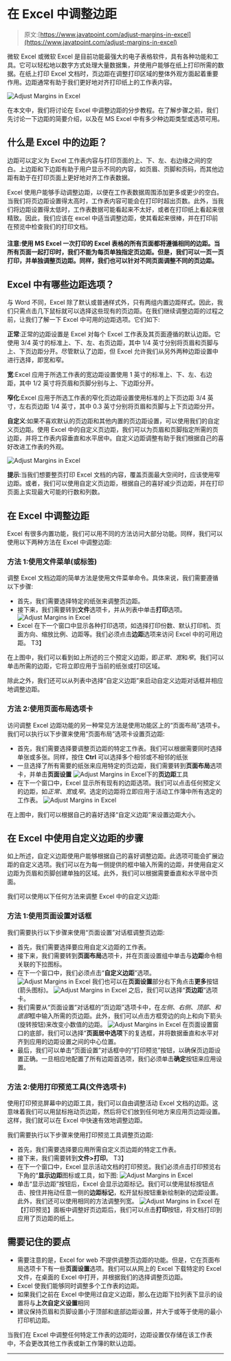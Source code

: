 # 在 Excel 中调整边距

> 原文:[https://www.javatpoint.com/adjust-margins-in-excel](https://www.javatpoint.com/adjust-margins-in-excel)

微软 Excel 或微软 Excel 是目前功能最强大的电子表格软件，具有各种功能和工具。它可以轻松地以数字方式处理大量数据集，并使用户能够在纸上打印所需的数据。在纸上打印 Excel 文档时，页边距在调整打印区域的整体外观方面起着重要作用。边距通常有助于我们更好地对齐打印纸上的工作表内容。

![Adjust Margins in Excel](../Images/168df87751dd50fda61d90cb9879bbe5.png)

在本文中，我们将讨论在 Excel 中调整边距的分步教程。在了解步骤之前，我们先讨论一下边距的简要介绍，以及在 MS Excel 中有多少种边距类型或选项可用。

## 什么是 Excel 中的边距？

边距可以定义为 Excel 工作表内容与打印页面的上、下、左、右边缘之间的空白。上边距和下边距有助于用户显示不同的内容，如页眉、页脚和页码，而其他边距有助于在打印页面上更好地对齐工作表数据。

Excel 使用户能够手动调整边距，以便在工作表数据周围添加更多或更少的空白。当我们将页边距设置得太高时，工作表内容可能会在打印时超出页数。此外，当我们将边距设置得太低时，工作表数据可能看起来不太好，或者在打印纸上看起来很精致。因此，我们应该在 excel 中适当调整边距，使其看起来很棒，并在打印前在预览中检查我们的打印文档。

#### 注意:使用 MS Excel 一次打印的 Excel 表格的所有页面都将遵循相同的边距。当所有页面一起打印时，我们不能为每页单独指定页边距。但是，我们可以一页一页打印，并单独调整页边距。同样，我们也可以针对不同页面调整不同的页边距。

## Excel 中有哪些边距选项？

与 Word 不同，Excel 除了默认或普通样式外，只有两组内置边距样式。因此，我们只需点击几下鼠标就可以选择这些现有的页边距。在我们继续调整边距的过程之前，让我们了解一下 Excel 中可用的边距选项。它们如下:

**正常**:正常的边距设置是 Excel 对每个 Excel 工作表及其页面遵循的默认边距。它使用 3/4 英寸的标准上、下、左、右页边距，其中 1/4 英寸分别将页眉和页脚与上、下页边距分开。尽管默认了边距，但 Excel 允许我们从另外两种边距设置中进行选择，即宽和窄。

**宽**:Excel 应用于所选工作表的宽边距设置使用 1 英寸的标准上、下、左、右边距，其中 1/2 英寸将页眉和页脚分别与上、下边距分开。

**窄化**:Excel 应用于所选工作表的窄化页边距设置使用标准的上下页边距 3/4 英寸，左右页边距 1/4 英寸，其中 0.3 英寸分别将页眉和页脚与上下页边距分开。

**自定义**:如果不喜欢默认的页边距和其他内置的页边距设置，可以使用我们的自定义页边距。使用 Excel 中的自定义页边距，我们可以为页眉和页脚指定所需的页边距，并将工作表内容垂直和水平居中。自定义边距调整有助于我们根据自己的喜好改进工作表的外观。

![Adjust Margins in Excel](../Images/5c81e363e607dc541ef85bfe1c15dcfe.png)

**提示**:当我们想要整页打印 Excel 文档的内容，覆盖页面最大空间时，应该使用窄边距。或者，我们可以使用自定义页边距，根据自己的喜好减少页边距，并在打印页面上实现最大可能的行数和列数。

## 在 Excel 中调整边距

Excel 有很多内置功能，我们可以用不同的方法访问大部分功能。同样，我们可以使用以下两种方法在 Excel 中调整边距:

### 方法 1:使用文件菜单(或标签)

调整 Excel 文档边距的简单方法是使用文件菜单命令。具体来说，我们需要遵循以下步骤:

*   首先，我们需要选择特定的纸张来调整页边距。
*   接下来，我们需要转到**文件**选项卡，并从列表中单击**打印**选项。
    ![Adjust Margins in Excel](../Images/713b84c7cda23e13d4546c3ea03d3d93.png)
*   Excel 在下一个窗口中显示各种打印选项，如选择打印份数、默认打印机、页面方向、缩放比例、边距等。我们必须点击**边距**选项来访问 Excel 中的可用边距。
    T3】

在上图中，我们可以看到如上所述的三个预定义边距，即*正常、宽*和*窄*。我们可以单击所需的边距，它将立即应用于当前的纸张或打印区域。

除此之外，我们还可以从列表中选择“自定义边距”来启动自定义边距对话框并相应地调整边距。

### 方法 2:使用页面布局选项卡

访问调整 Excel 边距功能的另一种常见方法是使用功能区上的“页面布局”选项卡。我们可以执行以下步骤来使用“页面布局”选项卡设置页边距:

*   首先，我们需要选择要调整页边距的特定工作表。我们可以根据需要同时选择单张或多张。同样，按住 **Ctrl** 可以选择多个相邻或不相邻的纸张
*   一旦选择了所有需要的纸张来应用特定的页边距，我们需要转到**页面布局**选项卡，并单击**页面设置**
    ![Adjust Margins in Excel](../Images/385f297e06e20b20bdb0820c0000a5d4.png)下的**页边距**工具
*   在下一个窗口中，Excel 显示所有现有的边距选项。我们可以点击任何预定义的边距，如*正常、宽*或*窄*。选定的边距将立即应用于活动工作簿中所有选定的工作表。
    ![Adjust Margins in Excel](../Images/dc446bb300052bdfe358246d0f94430f.png)

在上图中，我们可以根据自己的喜好选择“自定义边距”来设置边距大小。

## 在 Excel 中使用自定义边距的步骤

如上所述，自定义边距使用户能够根据自己的喜好调整边距。此选项可能会扩展边距的自定义选项。我们可以在为每一侧提供的框中输入所需的边距，并使用自定义边距为页眉和页脚创建单独的区域。此外，我们可以根据需要垂直和水平居中页面。

我们可以使用以下任何方法来调整 Excel 中的自定义边距:

### 方法 1:使用页面设置对话框

我们需要执行以下步骤来使用“页面设置”对话框调整页边距:

*   首先，我们需要选择要应用自定义边距的工作表。
*   接下来，我们需要转到**页面布局**选项卡，并在页面设置组中单击与**边距**命令相关联的下拉图标。
*   在下一个窗口中，我们必须点击“**自定义边距**”选项。
    ![Adjust Margins in Excel](../Images/d35adc11a46aea5e58ce994c636b99e2.png)
    我们也可以在**页面设置**部分右下角点击**更多**按钮(箭头图标)。
    ![Adjust Margins in Excel](../Images/b7167cacf83331fa0ea2c341f948fa15.png)
    之后，我们可以选择“**页边距**”选项卡。
*   我们需要从“页面设置”对话框的“页边距”选项卡中，在*左侧、右侧、顶部、*和*底部*框中输入所需的页边距。此外，我们可以点击方框旁边的向上和向下箭头(旋转按钮)来改变小数值的边距。
    ![Adjust Margins in Excel](../Images/b7287be8aa6af675ac6cd286978005ba.png)
    在页面设置窗口的底部，我们可以选择“**页面居中选项**下的复选框，并将数据垂直和水平对齐到应用的边距设置之间的中心位置。
*   最后，我们可以单击“页面设置”对话框中的“打印预览”按钮，以确保页边距设置正确。一旦相应地配置了所有边距首选项，我们必须单击**确定**按钮来应用设置。

### 方法 2:使用打印预览工具(文件选项卡)

使用打印预览屏幕中的边距工具，我们可以自由调整活动 Excel 文档的边距。这意味着我们可以用鼠标拖动页边距，然后将它们放到任何地方来应用页边距设置。这样，我们就可以在 Excel 中快速有效地调整边距。

我们需要执行以下步骤来使用打印预览工具调整页边距:

*   首先，我们需要选择要应用所需自定义页边距的特定工作表。
*   接下来，我们需要转到**文件>打印**。
    T3】
*   在下一个窗口中，Excel 显示活动文档的打印预览。我们必须点击打印预览右下角的“**显示边距**图标或工具，如下图:
    ![Adjust Margins in Excel](../Images/82c2ba8b7d8aa80d4a4866ff6bd65bee.png)
*   单击“显示边距”按钮后，Excel 会显示边距标记。我们可以使用鼠标按钮点击、按住并拖动任意一侧的**边距标记**，松开鼠标按钮重新绘制新的边距设置。此外，我们还可以使用相同的方法调整列宽。
    ![Adjust Margins in Excel](../Images/6b59435d89d0c879c02eeca63280de39.png)
    在【打印预览】面板中调整好页边距后，我们可以点击**打印**按钮，将文档打印到应用了页边距的纸上。

## 需要记住的要点

*   需要注意的是，Excel for web 不提供调整页边距的功能。但是，它在页面布局选项卡下有一些**页面设置**选项。我们可以从网上的 Excel 下载特定的 Excel 文件，在桌面的 Excel 中打开，并根据我们的选择调整页边距。
*   Excel 使我们能够同时调整多个工作表的边距。
*   如果我们之前在 Excel 中使用过自定义边距，那么在边距下拉列表下显示的设置将与**上次自定义设置**相同
*   建议保持页眉和页脚设置小于顶部和底部边距设置，并大于或等于使用的最小打印机边距。

当我们在 Excel 中调整任何特定工作表的边距时，边距设置仅存储在该工作表中，不会更改其他工作表或新工作簿的默认边距。

* * *